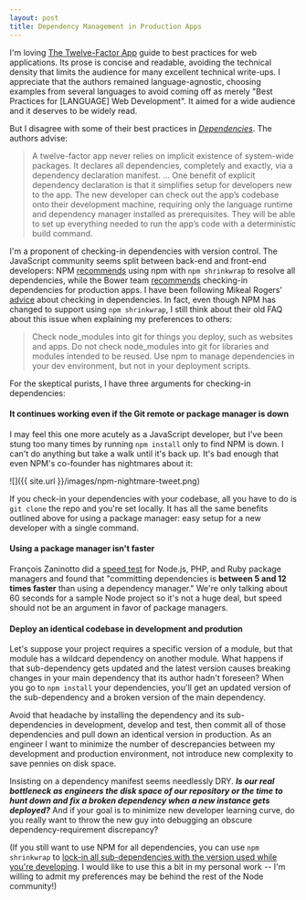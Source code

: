 ```yaml
---
layout: post
title: Dependency Management in Production Apps
---
```


I'm loving [The Twelve-Factor App](http://12factor.net) guide to best practices for web applications. Its prose is concise and readable, avoiding the technical density that limits the audience for many excellent technical write-ups. I appreciate that the authors remained language-agnostic, choosing examples from several languages to avoid coming off as merely "Best Practices for [LANGUAGE] Web Development". It aimed for a wide audience and it deserves to be widely read.

But I disagree with some of their best practices in *[Dependencies](http://12factor.net/dependencies)*. The authors advise:

> A twelve-factor app never relies on implicit existence of system-wide packages. It declares all dependencies, completely and exactly, via a dependency declaration manifest. ... One benefit of explicit dependency declaration is that it simplifies setup for developers new to the app. The new developer can check out the app’s codebase onto their development machine, requiring only the language runtime and dependency manager installed as prerequisites. They will be able to set up everything needed to run the app’s code with a deterministic build command.

I'm a proponent of checking-in dependencies with version control. The JavaScript community seems split between back-end and front-end developers: NPM [recommends](http://stackoverflow.com/a/19416403/2596740) using npm with `npm shrinkwrap` to resolve all dependencies, while the Bower team [recommends](http://addyosmani.com/blog/checking-in-front-end-dependencies/) checking-in dependencies for production apps. I have been following Mikeal Rogers' [advice](http://www.futurealoof.com/posts/nodemodules-in-git.html) about checking in dependencies. In fact, even though NPM has changed to support using `npm shrinkwrap`, I still think about their old FAQ about this issue when explaining my preferences to others:

> Check node_modules into git for things you deploy, such as websites and apps. Do not check node_modules into git for libraries and modules intended to be reused. Use npm to manage dependencies in your dev environment, but not in your deployment scripts.

For the skeptical purists, I have three arguments for checking-in dependencies:

#### It continues working even if the Git remote or package manager is down ####

I may feel this one more acutely as a JavaScript developer, but I've been stung too many times by running `npm install` only to find NPM is down. I can't do anything but take a walk until it's back up. It's bad enough that even NPM's co-founder has nightmares about it:

![]({{ site.url }}/images/npm-nightmare-tweet.png)

If you check-in your dependencies with your codebase, all you have to do is `git clone` the repo and you're set locally. It has all the same benefits outlined above for using a package manager: easy setup for a new developer with a single command.

#### Using a package manager isn't faster ####

François Zaninotto did a [speed test](http://www.redotheweb.com/2013/09/12/should-you-commit-dependencies.html) for Node.js, PHP, and Ruby package managers and found that "committing dependencies is **between 5 and 12 times faster** than using a dependency manager." We're only talking about 60 seconds for a sample Node project so it's not a huge deal, but speed should not be an argument in favor of package managers.

#### Deploy an identical codebase in development and prodution ####

Let's suppose your project requires a specific version of a module, but that module has a wildcard dependency on another module. What happens if that sub-dependency gets updated and the latest version causes breaking changes in your main dependency that its author hadn't foreseen? When you go to `npm install` your dependencies, you'll get an updated version of the sub-dependency and a broken version of the main dependency.

Avoid that headache by installing the dependency and its sub-dependencies in development, develop and test, then commit all of those dependencies and pull down an identical version in production. As an engineer I want to minimize the number of descrepancies between my development and production environment, not introduce new complexity to save pennies on disk space.

Insisting on a dependency manifest seems needlessly DRY. ***Is our real bottleneck as engineers the disk space of our repository or the time to hunt down and fix a broken dependency when a new instance gets deployed?*** And if your goal is to minimize new developer learning curve, do you really want to throw the new guy into debugging an obscure dependency-requirement discrepancy?

(If you still want to use NPM for all dependencies, you can use `npm shrinkwrap` to [lock-in all sub-dependencies with the version used while you're developing](https://docs.npmjs.com/cli/shrinkwrap). I would like to use this a bit in my personal work -- I'm willing to admit my preferences may be behind the rest of the Node community!)